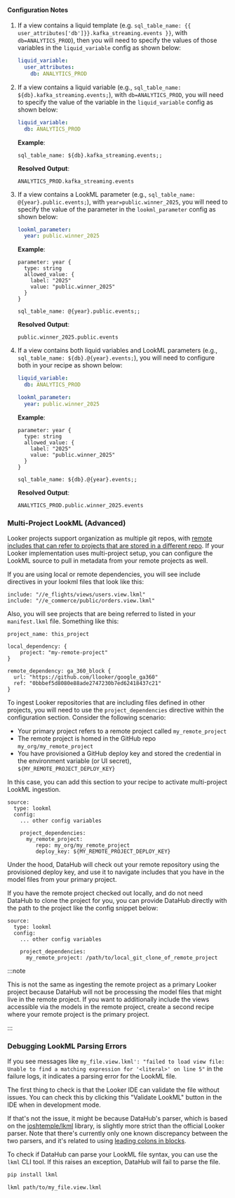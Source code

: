 #### Configuration Notes

1. If a view contains a liquid template (e.g. `sql_table_name: {{ user_attributes['db']}}.kafka_streaming.events }}`, with `db=ANALYTICS_PROD`), then you will need to specify the values of those variables in the `liquid_variable` config as shown below:

   ```yml
   liquid_variable:
     user_attributes:
       db: ANALYTICS_PROD
   ```

2. If a view contains a liquid variable (e.g., `sql_table_name: ${db}.kafka_streaming.events;`), with `db=ANALYTICS_PROD`, you will need to specify the value of the variable in the `liquid_variable` config as shown below:

   ```yml
   liquid_variable:
     db: ANALYTICS_PROD
   ```

   **Example**:

   ```lkml
   sql_table_name: ${db}.kafka_streaming.events;;
   ```

   **Resolved Output**:

   ```
   ANALYTICS_PROD.kafka_streaming.events
   ```

3. If a view contains a LookML parameter (e.g., `sql_table_name: @{year}.public.events;`), with `year=public.winner_2025`, you will need to specify the value of the parameter in the `lookml_parameter` config as shown below:

   ```yml
   lookml_parameter:
     year: public.winner_2025
   ```

   **Example**:

   ```lkml
   parameter: year {
     type: string
     allowed_value: {
       label: "2025"
       value: "public.winner_2025"
     }
   }

   sql_table_name: @{year}.public.events;;
   ```

   **Resolved Output**:

   ```
   public.winner_2025.public.events
   ```

4. If a view contains both liquid variables and LookML parameters (e.g., `sql_table_name: ${db}.@{year}.events;`), you will need to configure both in your recipe as shown below:

   ```yml
   liquid_variable:
     db: ANALYTICS_PROD

   lookml_parameter:
     year: public.winner_2025
   ```

   **Example**:

   ```lkml
   parameter: year {
     type: string
     allowed_value: {
       label: "2025"
       value: "public.winner_2025"
     }
   }

   sql_table_name: ${db}.@{year}.events;;
   ```

   **Resolved Output**:

   ```
   ANALYTICS_PROD.public.winner_2025.events
   ```

### Multi-Project LookML (Advanced)

Looker projects support organization as multiple git repos, with [remote includes that can refer to projects that are stored in a different repo](https://cloud.google.com/looker/docs/importing-projects#include_files_from_an_imported_project). If your Looker implementation uses multi-project setup, you can configure the LookML source to pull in metadata from your remote projects as well.

If you are using local or remote dependencies, you will see include directives in your lookml files that look like this:

```
include: "//e_flights/views/users.view.lkml"
include: "//e_commerce/public/orders.view.lkml"
```

Also, you will see projects that are being referred to listed in your `manifest.lkml` file. Something like this:

```
project_name: this_project

local_dependency: {
    project: "my-remote-project"
}

remote_dependency: ga_360_block {
  url: "https://github.com/llooker/google_ga360"
  ref: "0bbbef5d8080e88ade2747230b7ed62418437c21"
}
```

To ingest Looker repositories that are including files defined in other projects, you will need to use the `project_dependencies` directive within the configuration section.
Consider the following scenario:

- Your primary project refers to a remote project called `my_remote_project`
- The remote project is homed in the GitHub repo `my_org/my_remote_project`
- You have provisioned a GitHub deploy key and stored the credential in the environment variable (or UI secret), `${MY_REMOTE_PROJECT_DEPLOY_KEY}`

In this case, you can add this section to your recipe to activate multi-project LookML ingestion.

```
source:
  type: lookml
  config:
    ... other config variables

    project_dependencies:
      my_remote_project:
         repo: my_org/my_remote_project
         deploy_key: ${MY_REMOTE_PROJECT_DEPLOY_KEY}
```

Under the hood, DataHub will check out your remote repository using the provisioned deploy key, and use it to navigate includes that you have in the model files from your primary project.

If you have the remote project checked out locally, and do not need DataHub to clone the project for you, you can provide DataHub directly with the path to the project like the config snippet below:

```
source:
  type: lookml
  config:
    ... other config variables

    project_dependencies:
      my_remote_project: /path/to/local_git_clone_of_remote_project
```

:::note

This is not the same as ingesting the remote project as a primary Looker project because DataHub will not be processing the model files that might live in the remote project. If you want to additionally include the views accessible via the models in the remote project, create a second recipe where your remote project is the primary project.

:::

### Debugging LookML Parsing Errors

If you see messages like `my_file.view.lkml': "failed to load view file: Unable to find a matching expression for '<literal>' on line 5"` in the failure logs, it indicates a parsing error for the LookML file.

The first thing to check is that the Looker IDE can validate the file without issues. You can check this by clicking this "Validate LookML" button in the IDE when in development mode.

If that's not the issue, it might be because DataHub's parser, which is based on the [joshtemple/lkml](https://github.com/joshtemple/lkml) library, is slightly more strict than the official Looker parser.
Note that there's currently only one known discrepancy between the two parsers, and it's related to using [leading colons in blocks](https://github.com/joshtemple/lkml/issues/90).

To check if DataHub can parse your LookML file syntax, you can use the `lkml` CLI tool. If this raises an exception, DataHub will fail to parse the file.

```sh
pip install lkml

lkml path/to/my_file.view.lkml
```

